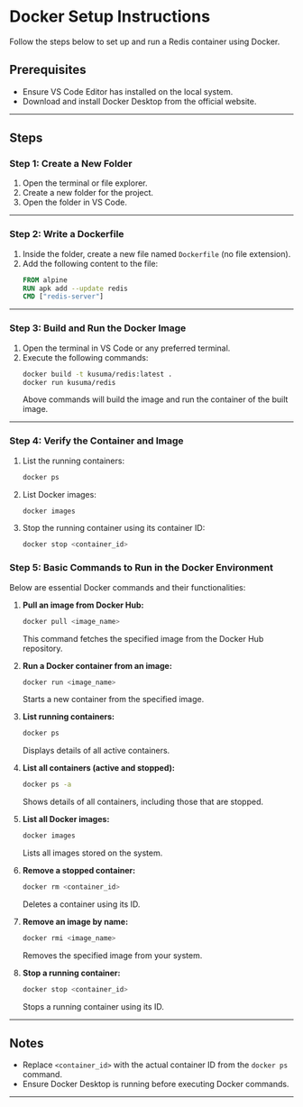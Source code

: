 # Docker Setup Instructions

Follow the steps below to set up and run a Redis container using Docker.

## Prerequisites
- Ensure VS Code Editor has installed on the local system.
- Download and install Docker Desktop from the official website.

---

## Steps

### Step 1: Create a New Folder
1. Open the terminal or file explorer.
2. Create a new folder for the project.
3. Open the folder in VS Code.

---

### Step 2: Write a Dockerfile
1. Inside the folder, create a new file named `Dockerfile` (no file extension).
2. Add the following content to the file:
    ```dockerfile
    FROM alpine
    RUN apk add --update redis
    CMD ["redis-server"]
    ```

---

### Step 3: Build and Run the Docker Image
1. Open the terminal in VS Code or any preferred terminal.
2. Execute the following commands:
    ```bash
    docker build -t kusuma/redis:latest .  
    docker run kusuma/redis
    ```
    Above commands will build the image and run the container of the built image.

---

### Step 4: Verify the Container and Image
1. List the running containers:
    ```bash
    docker ps 
    ```

2. List Docker images:
    ```bash
    docker images
    ```

3. Stop the running container using its container ID:
    ```bash
    docker stop <container_id>
    ```
### Step 5: Basic Commands to Run in the Docker Environment
Below are essential Docker commands and their functionalities:

1. **Pull an image from Docker Hub:**
    ```bash
    docker pull <image_name>
    ```
    This command fetches the specified image from the Docker Hub repository.

2. **Run a Docker container from an image:**
    ```bash
    docker run <image_name>
    ```
    Starts a new container from the specified image.

3. **List running containers:**
    ```bash
    docker ps
    ```
    Displays details of all active containers.

4. **List all containers (active and stopped):**
    ```bash
    docker ps -a
    ```
    Shows details of all containers, including those that are stopped.

5. **List all Docker images:**
    ```bash
    docker images
    ```
    Lists all images stored on the system.

6. **Remove a stopped container:**
    ```bash
    docker rm <container_id>
    ```
    Deletes a container using its ID.

7. **Remove an image by name:**
    ```bash
    docker rmi <image_name>
    ```
    Removes the specified image from your system.

8. **Stop a running container:**
    ```bash
    docker stop <container_id>
    ```
    Stops a running container using its ID.


---

## Notes
- Replace `<container_id>` with the actual container ID from the `docker ps` command.
- Ensure Docker Desktop is running before executing Docker commands.

---
